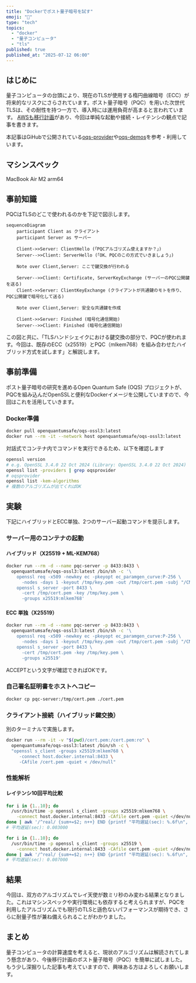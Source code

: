 ```yaml
---
title: "Dockerでポスト量子暗号を試す"
emoji: "💌"
type: "tech"
topics:
  - "docker"
  - "量子コンピュータ"
  - "tls"
published: true
published_at: "2025-07-12 06:00"
---
```


## はじめに
量子コンピュータの台頭により、現在のTLSが使用する楕円曲線暗号（ECC）が将来的なリスクにさらされています。ポスト量子暗号（PQC）を用いた次世代TLSは、その耐性を持つ一方で、導入時には運用負荷が高まると言われています。
[AWSも移行計画](https://aws.amazon.com/jp/blogs/news/aws-post-quantum-cryptography-migration-plan/)があり、今回は単純な起動や接続・レイテンシの観点で記事を書きます。

本記事はGiHubで公開されている[oqs-provider](https://github.com/open-quantum-safe/oqs-provider?utm_source=chatgpt.com)や[oqs-demos](https://github.com/open-quantum-safe/oqs-demos)を参考・利用しています。


## マシンスペック
MacBook Air M2 arm64

## 事前知識
PQCはTLSのどこで使われるのかを下記で図示します。
```mermaid
sequenceDiagram
    participant Client as クライアント
    participant Server as サーバー
    
    Client->>Server: ClientHello (「PQCアルゴリズム使えますか？」)
    Server-->>Client: ServerHello (「OK、PQCのこの方式でいきましょう」)
    
    Note over Client,Server: ここで鍵交換が行われる
    
    Server-->>Client: Certificate, ServerKeyExchange (サーバーのPQC公開鍵を送る)
    Client->>Server: ClientKeyExchange (クライアントが共通鍵のモトを作り、PQC公開鍵で暗号化して送る)
    
    Note over Client,Server: 安全な共通鍵を作成
    
    Client->>Server: Finished (暗号化通信開始)
    Server-->>Client: Finished (暗号化通信開始)
```
この図と共に、「TLSハンドシェイクにおける鍵交換の部分で、PQCが使われます。今回は、既存のECC（x25519）とPQC（mlkem768）を組み合わせたハイブリッド方式を試します」と解説します。

## 事前準備
ポスト量子暗号の研究を進めるOpen Quantum Safe (OQS) プロジェクトが、PQCを組み込んだOpenSSLと便利なDockerイメージを公開していますので、今回はこれを活用していきます。

### Docker準備

```bash
docker pull openquantumsafe/oqs-ossl3:latest
docker run --rm -it --network host openquantumsafe/oqs-ossl3:latest
```

対話式でコンテナ内でコマンドを実行できるため、以下を確認します

```bash
openssl version
# e.g. OpenSSL 3.4.0 22 Oct 2024 (Library: OpenSSL 3.4.0 22 Oct 2024)
openssl list -providers | grep oqsprovider
# oqsprovider
openssl list -kem-algorithms
# 複数のアルゴリズムが出てくればOK
```

## 実験
下記にハイブリッドとECC単独、2つのサーバー起動コマンドを提示します。

### サーバー用のコンテナの起動
#### ハイブリッド（X25519 + ML-KEM768）
```bash
docker run --rm -d --name pqc-server -p 8433:8433 \
  openquantumsafe/oqs-ossl3:latest /bin/sh -c '\
    openssl req -x509 -newkey ec -pkeyopt ec_paramgen_curve:P-256 \
      -nodes -days 1 -keyout /tmp/key.pem -out /tmp/cert.pem -subj "/CN=localhost" && \
    openssl s_server -port 8433 \
      -cert /tmp/cert.pem -key /tmp/key.pem \
      -groups x25519:mlkem768'
```
#### ECC 単独（X25519）
```bash
docker run --rm -d --name pqc-server -p 8433:8433 \
  openquantumsafe/oqs-ossl3:latest /bin/sh -c '\
    openssl req -x509 -newkey ec -pkeyopt ec_paramgen_curve:P-256 \
      -nodes -days 1 -keyout /tmp/key.pem -out /tmp/cert.pem -subj "/CN=localhost" && \
    openssl s_server -port 8433 \
      -cert /tmp/cert.pem -key /tmp/key.pem \
      -groups x25519'
```
ACCEPTという文字が確認できればOKです。


### 自己署名証明書をホストへコピー
```bash
docker cp pqc-server:/tmp/cert.pem ./cert.pem
```
### クライアント接続（ハイブリッド鍵交換）
別のターミナルで実施します。
```bash
docker run --rm -it -v "$(pwd)/cert.pem:/cert.pem:ro" \
  openquantumsafe/oqs-ossl3:latest /bin/sh -c \
  "openssl s_client -groups x25519:mlkem768 \
     -connect host.docker.internal:8433 \
     -CAfile /cert.pem -quiet < /dev/null"
```

### 性能解析
#### レイテンシ10回平均比較
```bash
for i in {1..10}; do
  /usr/bin/time -p openssl s_client -groups x25519:mlkem768 \
    -connect host.docker.internal:8433 -CAfile cert.pem -quiet </dev/null 2>&1
done | awk '/^real/ {sum+=$2; n++} END {printf "平均遅延(sec): %.6f\n", sum/n}'
# 平均遅延(sec): 0.003000
```

```bash
for i in {1..10}; do
  /usr/bin/time -p openssl s_client -groups x25519 \
    -connect host.docker.internal:8433 -CAfile cert.pem -quiet </dev/null 2>&1
done | awk '/^real/ {sum+=$2; n++} END {printf "平均遅延(sec): %.6f\n", sum/n}'
# 平均遅延(sec): 0.007000
```
## 結果
今回は、双方のアルゴリズムでレイ天使が数ミリ秒のみ変わる結果となりました。これはマシンスペックや実行環境にも依存すると考えられますが、PQCを利用したアルゴリズムでも現行のTLSと遜色ないパフォーマンスが期待でき、さらに耐量子性が兼ね備えられることがわかりました。

## まとめ
量子コンピュータの計算速度を考えると、現状のアルゴリズムは解読されてしまう懸念があり、今後移行計画のポスト量子暗号（PQC）を簡単に試しました。
もう少し深掘りした記事も考えていますので、興味ある方はよろしくお願いします。
